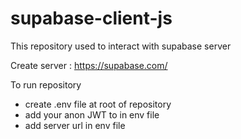 # supabase-client-js
This repository used to interact with supabase server

Create server : https://supabase.com/

To run repository
- create .env file at root of repository
- add your anon JWT to in env file
- add server url in env file

